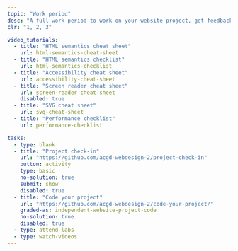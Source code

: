 ```yaml
---
topic: "Work period"
desc: "A full work period to work on your website project, get feedback & get help."
clr: "1, 2, 3"

video_tutorials:
  - title: "HTML semantics cheat sheet"
    url: html-semantics-cheat-sheet
  - title: "HTML semantics checklist"
    url: html-semantics-checklist
  - title: "Accessibility cheat sheet"
    url: accessibility-cheat-sheet
  - title: "Screen reader cheat sheet"
    url: screen-reader-cheat-sheet
    disabled: true
  - title: "SVG cheat sheet"
    url: svg-cheat-sheet
  - title: "Performance checklist"
    url: performance-checklist

tasks:
  - type: blank
  - title: "Project check-in"
    url: "https://github.com/acgd-webdesign-2/project-check-in"
    button: activity
    type: basic
    no-solution: true
    submit: show
    disabled: true
  - title: "Code your project"
    url: "https://github.com/acgd-webdesign-2/code-your-project/"
    graded-as: independent-website-project-code
    no-solution: true
    disabled: true
  - type: attend-labs
  - type: watch-videos
---
```

